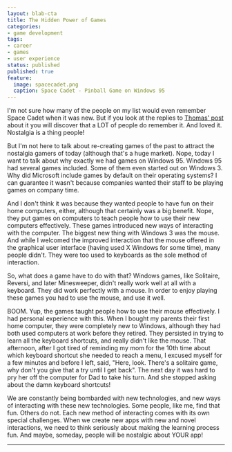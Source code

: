 ```yaml
---
layout: blab-cta
title: The Hidden Power of Games
categories:
- game development
tags:
- career
- games
- user experience
status: published
published: true
feature:
  image: spacecadet.png
  caption: Space Cadet - Pinball Game on Windows 95
---
```


I'm not sure how many of the people on my list would even remember Space Cadet when it was new. But if you look at the replies to [Thomas' post](https://hachyderm.io/@thomasfuchs/111876547693078413) about it you will discover that a LOT of people do remember it.  And loved it. Nostalgia is a thing people!

But I'm not here to talk about re-creating games of the past to attract the nostalgia gamers of today (although that's a huge market).  Nope, today I want to talk about why exactly we had games on Windows 95. Windows 95 had several games included.  Some of them even started out on Windows 3. Why did Microsoft include games by default on their operating systems? I can guarantee it wasn't because companies wanted their staff to be playing games on company time.

And I don't think it was because they wanted people to have fun on their home computers, either, although that certainly was a big benefit. Nope, they put games on computers to teach people how to use their new computers effectively. These games introduced new ways of interacting with the computer.  The biggest new thing with Windows 3 was the mouse.  And while I welcomed the improved interaction that the mouse offered in the graphical user interface (having used X Windows for some time), many people didn't. They were too used to keyboards as the sole method of interaction.

So, what does a game have to do with that? Windows games, like Solitaire, Reversi, and later Minesweeper, didn't really work well at all with a keyboard.  They did work perfectly with a mouse. In order to enjoy playing these games you had to use the mouse, and use it well.

BOOM. Yup, the games taught people how to use their mouse effectively. I had personal experience with this.  When I bought my parents their first home computer, they were completely new to Windows, although they had both used computers at work before they retired. They persisted in trying to learn all the keyboard shortcuts, and really didn't like the mouse. That afternoon, after I got tired of reminding my mom for the 10th time about which keyboard shortcut she needed to reach a menu, I excused myself for a few minutes and before I left, said, "Here, look.  There's a solitaire game, why don't you give that a try until I get back".  The next day it was hard to pry her off the computer for Dad to take his turn.  And she stopped asking about the damn keyboard shortcuts!

We are constantly being bombarded with new technologies, and new ways of interacting with these new technologies. Some people, like me, find that fun.  Others do not. Each new method of interacting comes with its own special challenges. When we create new apps with new and novel interactions, we need to think seriously about making the learning process fun. And maybe, someday, people will be nostalgic about YOUR app!

<hr/>
